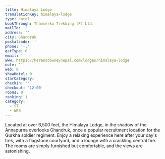 ```yaml
---
title: Himalaya Lodge
translationKey: himalaya-lodge
type: hotel
bookThrough: Thamserku Trekking (P) Ltd.
mailTo: ''
address: ''
city: Ghandruk
postalcode: ''
phone: '-,'
gstType: 0
email: ''
www: https://keranddowneynepal.com/lodges/himalaya-lodge
note: ''
web: 0
showHotel: 0
starCategory: 
checkin: ''
checkout: '12:00'
rooms: 0
ranking: 1
category:
  - ST
  - WEB
---
```





Located at over 6,500 feet, the Himalaya Lodge, in the shadow of the Annapurna overlooks Ghandruk, once a popular recruitment location for the Gurkha soldier regiment. Enjoy a relaxing experience here after your day's trek, with a flagstone courtyard, and a lounge with a crackling central fire. The rooms are simply furnished but comfortable, and the views are astonishing.